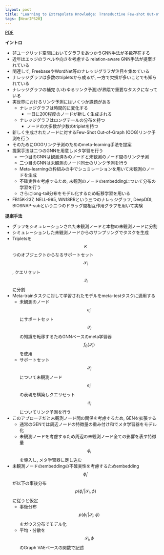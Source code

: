 ```yaml
---
layout: post
title: "Learning to Extrapolate Knowledge: Transductive Few-shot Out-of-Graph Link Prediction"
tags: [NeurIPS20]
---
```


<!--more-->

[PDF](https://proceedings.neurips.cc/paper/2020/file/0663a4ddceacb40b095eda264a85f15c-Paper.pdf)

**イントロ**
- 非ユークリッド空間においてグラフをあつかうGNN手法が多数存在する
- 近年はエッジのラベルや向きを考慮する relation-aware GNN手法が提案されている
- 関連して, FreebaseやWordNet等のナレッジグラフが注目を集めている
- ナレッジグラフは多数のtripletsから成るが, 一方で欠損が多いことでも知られている
- ナレッジグラフの補完 (いわゆるリンク予測)が界隈で重要なタスクになっている
- 実世界におけるリンク予測にはいくつか課題がある
  - ナレッジグラフは時間的に変化する
    - 一日に200程度のノードが新しく生成される
  - ナレッジグラフはロングテールの分布を持つ
    - ノードの大多数が少数のtripletを持つ
- 新しく生成されたノードに対するFew-Shot Out-of-Graph (OOG)リンク予測を行う
- そのためにOOGリンク予測のためのmeta-learning手法を提案
- 提案手法は二つのGNNを用意しメタ学習を行う
  - 一つ目のGNNは観測済みのノードと未観測のノード間のリンク予測 
  - 二つ目のGNNは未観測のノード同士のリンク予測を行う
  - Meta-learningの枠組みの中でシュミレーションを用いて未観測のノードを生成
  - 不確実性を考慮するため, 未観測のノードのembeddingについて分布の学習を行う
  - さらにlong-tail分布をモデル化するため転移学習を用いる
- FB15K-237, NELL-995, WN18RRという三つのナレッジグラフ, DeepDDI, BIOSNAP-subという二つのドラッグ間相互作用グラフを用いて実験

**提案手法**
- グラフをシミュレーションされた未観測ノードと本物の未観測ノードに分割
- シミュレーションした未観測ノードからのサンプリングでタスクを生成
- Tripletsを$$K$$つのオブジェクトからなるサポートセット $$\mathcal{S}_i$$, クエリセット $$\mathcal{Q}_i$$に分割
- Meta-trainタスクに対して学習されたモデルをmeta-testタスクに適用する
  - 未観測のノード $$e_i'$$にサポートセット $$\mathcal{S}_i$$の知識を転移するためGNNベースのmeta学習器 $$f_\theta(\mathcal{S}_i)$$を使用
  - サポートセット $$\mathcal{S}_i$$について未観測ノード $$e_i'$$の表現を構築しクエリセット $$\mathcal{Q}_i$$についてリンク予測を行う 
- このアプローチだと未観測ノード間の関係を考慮するため, GENを拡張する
  - 通常のGENでは周辺ノードの特徴量の重み付け和でメタ学習器をモデル化 
  - 未観測ノードを考慮するため周辺の未観測ノード全ての影響を表す特徴量 $$\phi_i$$を導入し, メタ学習器に足し込む
- 未観測ノードのembeddingの不確実性を考慮するためembedding $$\phi_i'$$が以下の事後分布 $$p(\phi_i'\vert\mathcal{S}_i,\phi)$$に従うと仮定
  - 事後分布 $$p(\phi_i'\vert\mathcal{S}_i,\phi)$$をガウス分布でモデル化
  - 平均・分散を $$\mathcal{S}_i,\phi$$のGraph VAEベースの関数で記述


